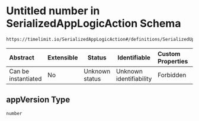 # Untitled number in SerializedAppLogicAction Schema

```txt
https://timelimit.io/SerializedAppLogicAction#/definitions/SerializedUpdateDeviceStatusAction/properties/appVersion
```




| Abstract            | Extensible | Status         | Identifiable            | Custom Properties | Additional Properties | Access Restrictions | Defined In                                                                                            |
| :------------------ | ---------- | -------------- | ----------------------- | :---------------- | --------------------- | ------------------- | ----------------------------------------------------------------------------------------------------- |
| Can be instantiated | No         | Unknown status | Unknown identifiability | Forbidden         | Allowed               | none                | [SerializedAppLogicAction.schema.json\*](SerializedAppLogicAction.schema.json "open original schema") |

## appVersion Type

`number`
